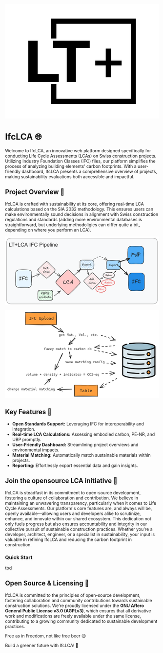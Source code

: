 ![Logo](/public/logo.png)

# IfcLCA 🌐
Welcome to IfcLCA, an innovative web platform designed specifically for conducting Life Cycle Assessments (LCAs) on Swiss construction projects. Utilizing Industry Foundation Classes (IFC) files, our platform simplifies the process of analyzing building elements' carbon footprints. With a user-friendly dashboard, IfcLCA presents a comprehensive overview of projects, making sustainability evaluations both accessible and impactful.

## Project Overview 🏢

IfcLCA is crafted with sustainability at its core, offering real-time LCA calculations based on the SIA 2032 methodology. This ensures users can make environmentally sound decisions in alignment with Swiss construction regulations and standards (adding more environmental databases is straightforward, but underlying methodoligies can differ quite a bit, depending on where you perform an LCA).

![Process Diagram](/public/process.png)

![Data Flow](public\WebAppDataFlow.png)

## Key Features 🔑

- **Open Standards Support:** Leveraging IFC for interoperability and integration.
- **Real-time LCA Calculations:** Assessing embodied carbon, PE-NR, and UBP promptly.
- **User-Friendly Dashboard:** Streamlining project overviews and environmental impacts.
- **Material Matching:** Automatically match sustainable materials within projects.
- **Reporting:** Effortlessly export essential data and gain insights.

## Join the opensource LCA initiative 🚀
IfcLCA is steadfast in its commitment to open-source development, fostering a culture of collaboration and contribution. We believe in maintaining an unwavering transparency, particularly when it comes to Life Cycle Assessments. 
Our platform's core features are, and always will be, openly available—allowing users and developers alike to scrutinize, enhance, and innovate within our shared ecosystem. This dedication not only fuels progress but also ensures accountability and integrity in our collective pursuit of sustainable construction practices.
 Whether you're a developer, architect, engineer, or a specialist in sustainability, your input is valuable in refining IfcLCA and reducing the carbon footprint in construction.

### Quick Start

tbd

## Open Source & Licensing 📄

IfcLCA is committed to the principles of open-source development, fostering collaboration and community contributions towards sustainable construction solutions. We're proudly licensed under the **GNU Affero General Public License v3.0 (AGPLv3)**, which ensures that all derivative work and modifications are freely available under the same license, contributing to a growing community dedicated to sustainable development practices. 

Free as in Freedom, not like free beer 😉

Build a greener future with IfcLCA! 🌿